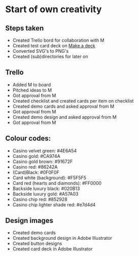 # Start of own creativity

## Steps taken
- Created Trello bord for collaboration with M
- Created test card deck on [Make a deck](https://www.me.uk/cards/makeadeck.cgi)
- Converted SVG's to PNG's
- Created (sub)directories for later on

## Trello
- Added M to board
- Pitched ideas to M
- Got approval from M
- Created checklist and created cards per item on checklist
- Created demo cards and asked approval from M
- Got approval from M
- Created demo design and asked approval from M
- Got approval from M

## Colour codes:
- Casino velvet green: #4E6A54
- Casino gold: #CA974A
- Casino gold brown: #91672F
- Casino red: #86242A
- (Card)Black: #0F0F0F
- Card white (background): #F5F5F5
- Card red (hearts and diamonds): #FF0000
- Backside luxury black: #020B13
- Backside luxury gold: #A57A03
- Casino chip red: #852928
- Casino chip lighter shade red: #e7d4d4

## Design images
- Created demo cards
- Created background design in Adobe Illustrator 
- Created button designs
- Created card deck in Adobe Illustrator